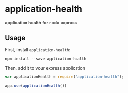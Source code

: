 # application-health
application health for node express


## Usage

First, install `application-health`:

```shell
npm install --save application-health
```

Then, add it to your express application

```javascript
var applicationHealth = require("application-health");

app.use(applicationHealth())

```
